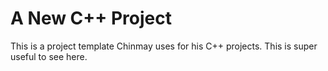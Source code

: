 # A New C++ Project

This is a project template Chinmay uses for his C++ projects. This is super useful to see here.
